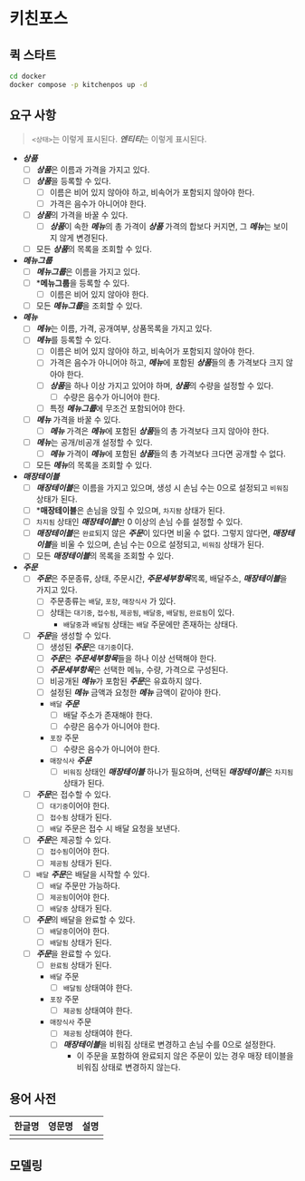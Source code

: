 # 키친포스

## 퀵 스타트

```sh
cd docker
docker compose -p kitchenpos up -d
```

## 요구 사항
> `<상태>`는 이렇게 표시된다.
> ***엔티티***는 이렇게 표시된다.

- ***상품***
    - [ ] ***상품***은 이름과 가격을 가지고 있다.
    - [ ] ***상품***을 등록할 수 있다.
        - [ ] 이름은 비어 있지 않아야 하고, 비속어가 포함되지 않아야 한다.
        - [ ] 가격은 음수가 아니어야 한다.
    - [ ] ***상품***의 가격을 바꿀 수 있다.
        - [ ] ***상품***이 속한 ***메뉴***의 총 가격이 ***상품*** 가격의 합보다 커지면, 그 ***메뉴***는 보이지 않게 변경된다.
    - [ ] 모든 ***상품***의 목록을 조회할 수 있다.
- ***메뉴그룹***
    - [ ] ***메뉴그룹***은 이름을 가지고 있다.
    - [ ] ***메뉴그룹**을 등록할 수 있다.
        - [ ] 이름은 비어 있지 않아야 한다.
    - [ ] 모든 ***메뉴그룹***을 조회할 수 있다.
- ***메뉴***
    - [ ] ***메뉴***는 이름, 가격, 공개여부, 상품목록을 가지고 있다.
    - [ ] ***메뉴***를 등록할 수 있다.
        - [ ] 이름은 비어 있지 않아야 하고, 비속어가 포함되지 않아야 한다.
        - [ ] 가격은 음수가 아니어야 하고, ***메뉴***에 포함된 ***상품***들의 총 가격보다 크지 않아야 한다.
        - [ ] ***상품***을 하나 이상 가지고 있어야 하며, ***상품***의 수량을 설정할 수 있다.
            - [ ] 수량은 음수가 아니어야 한다.
        - [ ] 특정 ***메뉴그룹***에 무조건 포함되어야 한다.
    - [ ] ***메뉴*** 가격을 바꿀 수 있다.
        - [ ] ***메뉴*** 가격은 ***메뉴***에 포함된 ***상품***들의 총 가격보다 크지 않아야 한다.
    - [ ] ***메뉴***는 공개/비공개 설정할 수 있다.
        - [ ] ***메뉴*** 가격이 ***메뉴***에 포함된 ***상품***들의 총 가격보다 크다면 공개할 수 없다.
    - [ ] 모든 ***메뉴***의 목록을 조회할 수 있다.
- ***매장테이블***
    - [ ] ***매장테이블***은 이름을 가지고 있으며, 생성 시 손님 수는 0으로 설정되고 `비워짐` 상태가 된다.
    - [ ] ***매장테이블**은 손님을 앉힐 수 있으며, `차지돰` 상태가 된다.
    - [ ] `차지됨` 상태인 ***매장테이블***만 0 이상의 손님 수를 설정할 수 있다.
    - [ ] ***매장테이블***은 `완료`되지 않은 ***주문***이 있다면 비울 수 없다. 그렇지 않다면, ***매장테이블***을 비울 수 있으며, 손님 수는 0으로 설정되고, `비워짐` 상태가 된다.
    - [ ] 모든 ***매장테이블***의 목록을 조회할 수 있다.
- ***주문***
    - [ ] ***주문***은 주문종류, 상태, 주문시간, ***주문세부항목***목록, 배달주소, ***매장테이블***을 가지고 있다.
        - [ ] 주문종류는 `배달`, `포장`, `매장식사`  가 있다.
        - [ ] 상태는 `대기중`, `접수됨`, `제공됨`, `배달중`, `배달됨`, `완료됨`이 있다.
            - `배달중`과 `배달됨` 상태는 `배달` 주문에만 존재하는 상태다.
    - [ ] ***주문***을 생성할 수 있다.
        - [ ] 생성된 ***주문***은 `대기중`이다.
        - [ ] ***주문***은 ***주문세부항목***들을 하나 이상 선택해야 한다.
        - [ ] ***주문세부항목***은 선택한 메뉴, 수량, 가격으로 구성된다.
        - [ ] 비공개된 ***메뉴***가 포함된 ***주문***은 유효하지 않다.
        - [ ] 설정된 ***메뉴*** 금액과 요청한 ***메뉴*** 금액이 같아야 한다.
        - `배달` ***주문***
            - [ ] 배달 주소가 존재해야 한다.
            - [ ] 수량은 음수가 아니어야 한다.
        - `포장` 주문
            - [ ] 수량은 음수가 아니어야 한다.
        - `매장식사` ***주문***
            - [ ] `비워짐` 상태인 ***매장테이블*** 하나가 필요하며, 선택된 ***매장테이블***은 `차지됨` 상태가 된다.
    - [ ] ***주문***은 접수할 수 있다.
        - [ ] `대기중`이어야 한다.
        - [ ] `접수됨` 상태가 된다.
        - [ ] `배달` 주문은 접수 시 배달 요청을 보낸다.
    - [ ] ***주문***은 제공할 수 있다.
        - [ ] `접수됨`이어야 한다.
        - [ ] `제공됨` 상태가 된다.
    - [ ] `배달` ***주문***은 배달을 시작할 수 있다.
        - [ ] `배달` 주문만 가능하다.
        - [ ] `제공됨`이어야 한다.
        - [ ] `배달중` 상태가 된다.
    - [ ] ***주문***의 배달을 완료할 수 있다.
        - [ ] `배달중`이어야 한다.
        - [ ] `배달됨` 상태가 된다.
    - [ ] ***주문***을 완료할 수 있다.
        - [ ] `완료됨` 상태가 된다.
        - `배달` 주문
            - [ ] `배달됨` 상태여야 한다.
        - `포장` 주문
            - [ ] `제공됨` 상태여야 한다.
        - `매장식사` 주문
            - [ ] `제공됨` 상태여야 한다.
            - [ ] ***매장테이블***을 비워짐 상태로 변경하고 손님 수를 0으로 설정한다.
                - 이 주문을 포함하여 완료되지 않은 주문이 있는 경우 매장 테이블을 비워짐 상태로 변경하지 않는다.

## 용어 사전

| 한글명 | 영문명 | 설명 |
| --- | --- | --- |
|  |  |  |

## 모델링
